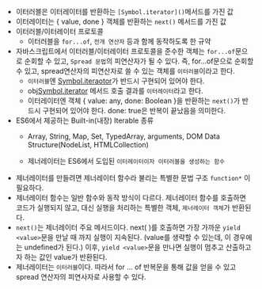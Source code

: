 - 이터러블은 이터레이터를 반환하는 `[Symbol.iterator]()`메서드를 가진 값
- 이터레이터는 { value, done } 객체를 반환하는 `next()` 메서드를 가진 값
- 이터러블/이터레이터 프로토콜
    - 이터러블을 `for...of`, `전개 연산자` 등과 함께 동작하도록 한 규약
- 자바스크립트에서 이터러블/이터레이터 프로토콜을 준수한 객체는 `for...of`문으로 순회할 수 있고, `Spread 문법`의 피연산자가 될 수 있다. 즉, for...of문으로 순회할 수 있고, spread연산자의 피연산자로 쓸 수 있는 객체를 `이터러블`이라고 한다.
    - `이터러블`엔 [Symbol.iteraotor]()가 반드시 구현되어 있어야 한다.
    - obj[Symbol.iterator]( ) 메서드 호출 결과를 `이터레이터`라고 한다.
    - 이터레이터엔 객체 { value: any, done: Boolean }을 반환하는 `next()`가 반드시 구현되어 있어야 한다. done: true은 반복이 끝났음을 의미한다.
- ES6에서 제공하는 Built-in(내장) Iterable 종류
    - Array, String, Map, Set, TypedArray, arguments, DOM Data Structure(NodeList, HTMLCollection)

    - 제너레이터는 ES6에서 도입된 `이터레이터이자 이터러블을 생성하는 함수`
- 제너레이터를 만들려면 제너레이터 함수라 불리는 특별한 문법 구조 `function*` 이 필요하다.
- 제너레이터 함수는 일반 함수와 동작 방식이 다르다. 제너레이터 함수를 호출하면 코드가 실행되지 않고, 대신 실행을 처리하는 특별한 객체, `제너레이터 객체`가 반환된다.
- `next()`는 제너레이터 주요 메서드이다. next( )를 호출하면 가장 가까운 `yield <value>`문을 만날 때 까지 실행이 지속된다. (value를 생략할 수 있는데, 이 경우에는 undefined가 된다.) 이후, `yield <value>`문을 만나면 실행이 멈추고 산출하고자 하는 값인 value가 반환된다.
- 제너레이터는 `이터러블`이다. 따라서 for ... of 반복문을 통해 값을 얻을 수 있고 spread 연산자의 피연사자로 사용할 수 있다.